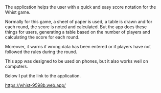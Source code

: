 The application helps the user with a quick and easy score notation for the Whist game.

Normally for this game, a sheet of paper is used, a table is drawn and for each round, the score is noted and calculated.
But the app does these things for users, generating a table based on the number of players and calculating the score for each round. 

Moreover, it warns if wrong data has been entered or if players have not followed the rules during the round.

This app was designed to be used on phones, but it also works well on computers.

Below I put the link to the application.

https://whist-9598b.web.app/
